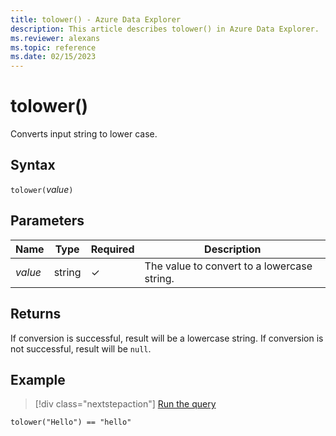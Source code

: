 ```yaml
---
title: tolower() - Azure Data Explorer
description: This article describes tolower() in Azure Data Explorer.
ms.reviewer: alexans
ms.topic: reference
ms.date: 02/15/2023
---
```

# tolower()

Converts input string to lower case.

## Syntax

`tolower(`*value*`)`

## Parameters

| Name | Type | Required | Description |
|--|--|--|--|
| *value* | string | &check; | The value to convert to a lowercase string.|

## Returns

If conversion is successful, result will be a lowercase string.
If conversion is not successful, result will be `null`.

## Example

> [!div class="nextstepaction"]
> <a href="https://dataexplorer.azure.com/clusters/help/databases/Samples?query=H4sIAAAAAAAAAysoyswrUSjJz8kvTy3SUPJIzcnJV9JUsLVVUMoAswH4X1SGIQAAAA==" target="_blank">Run the query</a>

```kusto
tolower("Hello") == "hello"
```
